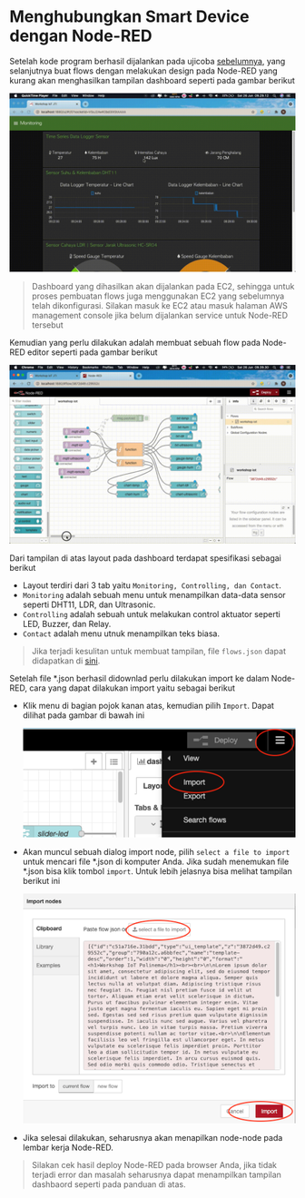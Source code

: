 # Menghubungkan Smart Device dengan Node-RED

Setelah kode program berhasil dijalankan pada ujicoba [sebelumnya](pengembangan-aplikasi-publisher-subscriber-pada-smart-device-mcu.md), 
yang selanjutnya buat flows dengan melakukan design pada Node-RED yang kurang akan menghasilkan tampilan dashboard 
seperti pada gambar berikut

![](../images/workshop.gif)

> Dashboard yang dihasilkan akan dijalankan pada EC2, sehingga untuk proses pembuatan flows juga menggunakan EC2 yang sebelumnya
> telah dikonfigurasi. Silakan masuk ke EC2 atau masuk halaman AWS management console jika belum dijalankan service untuk 
> Node-RED tersebut

Kemudian yang perlu dilakukan adalah membuat sebuah flow pada Node-RED editor seperti pada gambar berikut

![](../images/workshop2.gif)

Dari tampilan di atas layout pada dashboard terdapat spesifikasi sebagai berikut
+ Layout terdiri dari 3 tab yaitu `Monitoring, Controlling, dan Contact`.
+ `Monitoring` adalah sebuah menu untuk menampilkan data-data sensor seperti DHT11, LDR, dan Ultrasonic.
+ `Controlling` adalah sebuah untuk melakukan control aktuator seperti LED, Buzzer, dan Relay.
+ `Contact` adalah menu utnuk menampilkan teks biasa.

> Jika terjadi kesulitan untuk membuat tampilan, file `flows.json` dapat didapatkan di [sini](../images/flows.json).
> 
Setelah file *.json berhasil didownlad perlu dilakukan import ke dalam Node-RED, cara yang dapat dilakukan import yaitu
sebagai berikut
+ Klik menu di bagian pojok kanan atas, kemudian pilih `Import`. Dapat dilihat pada gambar di bawah ini

  ![Proses import](../images/01.png)

+ Akan muncul sebuah dialog import node, pilih `select a file to import` untuk mencari file *.json di komputer Anda. 
  Jika sudah menemukan file *.json bisa klik tombol `import`. Untuk lebih jelasnya bisa melihat tampilan berikut ini
  
  ![Browser file](../images/02.png)

+ Jika selesai dilakukan, seharusnya akan menapilkan node-node pada lembar kerja Node-RED. 

> Silakan cek hasil deploy Node-RED pada browser Anda, jika tidak terjadi error dan masalah seharusnya dapat menampilkan
> tampilan dashbaord seperti pada panduan di atas.
